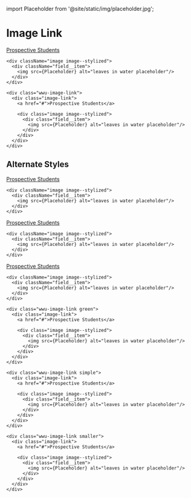 import Placeholder from '@site/static/img/placeholder.jpg';

# Image Link
<div className="wwu-image-link"> 
  <div className="image-link">
    <a href="#">Prospective Students</a>
    
    <div className="image image--stylized">
      <div className="field__item">
        <img src={Placeholder} alt="leaves in water placeholder"/>
      </div>
    </div>
  </div>
</div>

```
<div class="wwu-image-link"> 
  <div class="image-link">
    <a href="#">Prospective Students</a>
    
    <div class="image image--stylized">
      <div class="field__item">
        <img src={Placeholder} alt="leaves in water placeholder"/>
      </div>
    </div>
  </div>
</div>
```

## Alternate Styles
<div className="wwu-image-link green"> 
  <div className="image-link">
    <a href="#">Prospective Students</a>
    
    <div className="image image--stylized">
      <div className="field__item">
        <img src={Placeholder} alt="leaves in water placeholder"/>
      </div>
    </div>
  </div>
</div>

<div className="wwu-image-link simple"> 
  <div className="image-link">
    <a href="#">Prospective Students</a>
    
    <div className="image image--stylized">
      <div className="field__item">
        <img src={Placeholder} alt="leaves in water placeholder"/>
      </div>
    </div>
  </div>
</div>

<div className="wwu-image-link smaller"> 
  <div className="image-link">
    <a href="#">Prospective Students</a>
    
    <div className="image image--stylized">
      <div className="field__item">
        <img src={Placeholder} alt="leaves in water placeholder"/>
      </div>
    </div>
  </div>
</div>

```
<div class="wwu-image-link green"> 
  <div class="image-link">
    <a href="#">Prospective Students</a>
    
    <div class="image image--stylized">
      <div class="field__item">
        <img src={Placeholder} alt="leaves in water placeholder"/>
      </div>
    </div>
  </div>
</div>

<div class="wwu-image-link simple"> 
  <div class="image-link">
    <a href="#">Prospective Students</a>
    
    <div class="image image--stylized">
      <div class="field__item">
        <img src={Placeholder} alt="leaves in water placeholder"/>
      </div>
    </div>
  </div>
</div>

<div class="wwu-image-link smaller"> 
  <div class="image-link">
    <a href="#">Prospective Students</a>
    
    <div class="image image--stylized">
      <div class="field__item">
        <img src={Placeholder} alt="leaves in water placeholder"/>
      </div>
    </div>
  </div>
</div>
```